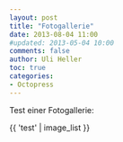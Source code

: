 ```yaml
---
layout: post
title: "Fotogallerie"
date: 2013-08-04 11:00
#updated: 2013-05-04 10:00
comments: false
author: Uli Heller
toc: true
categories: 
- Octopress
---
```


Test einer Fotogallerie:

{{ 'test' | image_list }}
